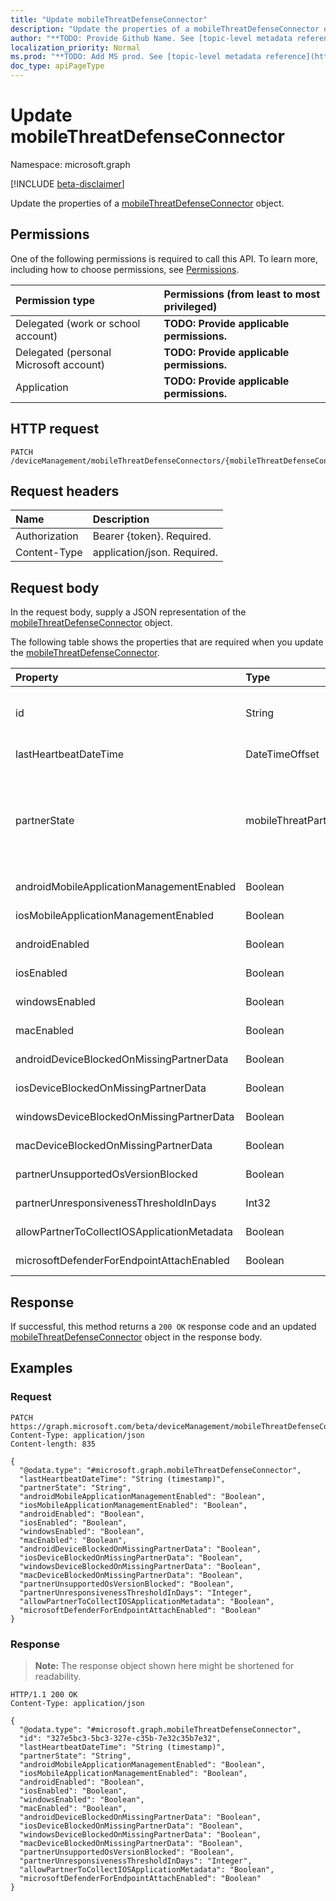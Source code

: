 ```yaml
---
title: "Update mobileThreatDefenseConnector"
description: "Update the properties of a mobileThreatDefenseConnector object."
author: "**TODO: Provide Github Name. See [topic-level metadata reference](https://msgo.azurewebsites.net/add/document/guidelines/metadata.html#topic-level-metadata)**"
localization_priority: Normal
ms.prod: "**TODO: Add MS prod. See [topic-level metadata reference](https://msgo.azurewebsites.net/add/document/guidelines/metadata.html#topic-level-metadata)**"
doc_type: apiPageType
---
```


# Update mobileThreatDefenseConnector
Namespace: microsoft.graph

[!INCLUDE [beta-disclaimer](../../includes/beta-disclaimer.md)]

Update the properties of a [mobileThreatDefenseConnector](../resources/intune-mobilethreatdefenseconnector.md) object.

## Permissions
One of the following permissions is required to call this API. To learn more, including how to choose permissions, see [Permissions](/graph/permissions-reference).

|Permission type|Permissions (from least to most privileged)|
|:---|:---|
|Delegated (work or school account)|**TODO: Provide applicable permissions.**|
|Delegated (personal Microsoft account)|**TODO: Provide applicable permissions.**|
|Application|**TODO: Provide applicable permissions.**|

## HTTP request

<!-- {
  "blockType": "ignored"
}
-->
``` http
PATCH /deviceManagement/mobileThreatDefenseConnectors/{mobileThreatDefenseConnectorId}
```

## Request headers
|Name|Description|
|:---|:---|
|Authorization|Bearer {token}. Required.|
|Content-Type|application/json. Required.|

## Request body
In the request body, supply a JSON representation of the [mobileThreatDefenseConnector](../resources/intune-mobilethreatdefenseconnector.md) object.

The following table shows the properties that are required when you update the [mobileThreatDefenseConnector](../resources/intune-mobilethreatdefenseconnector.md).

|Property|Type|Description|
|:---|:---|:---|
|id|String|**TODO: Add Description** Inherited from [entity](../resources/entity.md)|
|lastHeartbeatDateTime|DateTimeOffset|**TODO: Add Description**|
|partnerState|mobileThreatPartnerTenantState|**TODO: Add Description**. Possible values are: `unavailable`, `available`, `enabled`, `unresponsive`.|
|androidMobileApplicationManagementEnabled|Boolean|**TODO: Add Description**|
|iosMobileApplicationManagementEnabled|Boolean|**TODO: Add Description**|
|androidEnabled|Boolean|**TODO: Add Description**|
|iosEnabled|Boolean|**TODO: Add Description**|
|windowsEnabled|Boolean|**TODO: Add Description**|
|macEnabled|Boolean|**TODO: Add Description**|
|androidDeviceBlockedOnMissingPartnerData|Boolean|**TODO: Add Description**|
|iosDeviceBlockedOnMissingPartnerData|Boolean|**TODO: Add Description**|
|windowsDeviceBlockedOnMissingPartnerData|Boolean|**TODO: Add Description**|
|macDeviceBlockedOnMissingPartnerData|Boolean|**TODO: Add Description**|
|partnerUnsupportedOsVersionBlocked|Boolean|**TODO: Add Description**|
|partnerUnresponsivenessThresholdInDays|Int32|**TODO: Add Description**|
|allowPartnerToCollectIOSApplicationMetadata|Boolean|**TODO: Add Description**|
|microsoftDefenderForEndpointAttachEnabled|Boolean|**TODO: Add Description**|



## Response

If successful, this method returns a `200 OK` response code and an updated [mobileThreatDefenseConnector](../resources/intune-mobilethreatdefenseconnector.md) object in the response body.

## Examples

### Request
<!-- {
  "blockType": "request",
  "name": "update_mobilethreatdefenseconnector"
}
-->
``` http
PATCH https://graph.microsoft.com/beta/deviceManagement/mobileThreatDefenseConnectors/{mobileThreatDefenseConnectorId}
Content-Type: application/json
Content-length: 835

{
  "@odata.type": "#microsoft.graph.mobileThreatDefenseConnector",
  "lastHeartbeatDateTime": "String (timestamp)",
  "partnerState": "String",
  "androidMobileApplicationManagementEnabled": "Boolean",
  "iosMobileApplicationManagementEnabled": "Boolean",
  "androidEnabled": "Boolean",
  "iosEnabled": "Boolean",
  "windowsEnabled": "Boolean",
  "macEnabled": "Boolean",
  "androidDeviceBlockedOnMissingPartnerData": "Boolean",
  "iosDeviceBlockedOnMissingPartnerData": "Boolean",
  "windowsDeviceBlockedOnMissingPartnerData": "Boolean",
  "macDeviceBlockedOnMissingPartnerData": "Boolean",
  "partnerUnsupportedOsVersionBlocked": "Boolean",
  "partnerUnresponsivenessThresholdInDays": "Integer",
  "allowPartnerToCollectIOSApplicationMetadata": "Boolean",
  "microsoftDefenderForEndpointAttachEnabled": "Boolean"
}
```


### Response
>**Note:** The response object shown here might be shortened for readability.
<!-- {
  "blockType": "response",
  "truncated": true
}
-->
``` http
HTTP/1.1 200 OK
Content-Type: application/json

{
  "@odata.type": "#microsoft.graph.mobileThreatDefenseConnector",
  "id": "327e5bc3-5bc3-327e-c35b-7e32c35b7e32",
  "lastHeartbeatDateTime": "String (timestamp)",
  "partnerState": "String",
  "androidMobileApplicationManagementEnabled": "Boolean",
  "iosMobileApplicationManagementEnabled": "Boolean",
  "androidEnabled": "Boolean",
  "iosEnabled": "Boolean",
  "windowsEnabled": "Boolean",
  "macEnabled": "Boolean",
  "androidDeviceBlockedOnMissingPartnerData": "Boolean",
  "iosDeviceBlockedOnMissingPartnerData": "Boolean",
  "windowsDeviceBlockedOnMissingPartnerData": "Boolean",
  "macDeviceBlockedOnMissingPartnerData": "Boolean",
  "partnerUnsupportedOsVersionBlocked": "Boolean",
  "partnerUnresponsivenessThresholdInDays": "Integer",
  "allowPartnerToCollectIOSApplicationMetadata": "Boolean",
  "microsoftDefenderForEndpointAttachEnabled": "Boolean"
}
```

